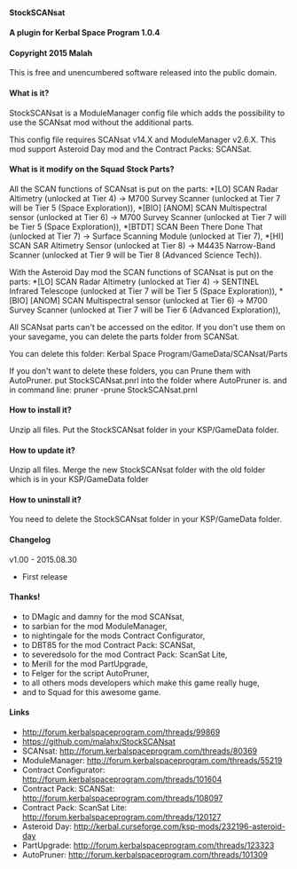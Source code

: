 #### StockSCANsat
#### A plugin for Kerbal Space Program 1.0.4
#### Copyright 2015 Malah

This is free and unencumbered software released into the public domain.

#### What is it?

StockSCANsat is a ModuleManager config file which adds the possibility to use the SCANsat mod without the additional parts.

This config file requires SCANsat v14.X and ModuleManager v2.6.X.
This mod support Asteroid Day mod and the Contract Packs: SCANSat.

#### What is it modify on the Squad Stock Parts?

All the SCAN functions of SCANsat is put on the parts:
*[LO] SCAN Radar Altimetry (unlocked at Tier 4) -> M700 Survey Scanner (unlocked at Tier 7 will be Tier 5 (Space Exploration)),
*[BIO] [ANOM] SCAN Multispectral sensor (unlocked at Tier 6) -> M700 Survey Scanner (unlocked at Tier 7 will be Tier 5 (Space Exploration)),
*[BTDT] SCAN Been There Done That (unlocked at Tier 7) -> Surface Scanning Module (unlocked at Tier 7),
*[HI] SCAN SAR Altimetry Sensor (unlocked at Tier 8) -> M4435 Narrow-Band Scanner (unlocked at Tier 9 will be Tier 8 (Advanced Science Tech)).

With the Asteroid Day mod the SCAN functions of SCANsat is put on the parts:
*[LO] SCAN Radar Altimetry (unlocked at Tier 4) -> SENTINEL Infrared Telescope (unlocked at Tier 7 will be Tier 5 (Space Exploration)),
*[BIO] [ANOM] SCAN Multispectral sensor (unlocked at Tier 6) -> M700 Survey Scanner (unlocked at Tier 7 will be Tier 6 (Advanced Exploration)),

All SCANsat parts can't be accessed on the editor. If you don't use them on your savegame, you can delete the parts folder from SCANSat.

You can delete this folder: Kerbal Space Program/GameData/SCANsat/Parts

If you don't want to delete these folders, you can Prune them with AutoPruner.
put StockSCANsat.pnrl into the folder where AutoPruner is.
and in command line: pruner -prune StockSCANsat.prnl

#### How to install it?

Unzip all files. Put the StockSCANsat folder in your KSP/GameData folder.

#### How to update it?

Unzip all files. Merge the new StockSCANsat folder with the old folder which is in your KSP/GameData folder

#### How to uninstall it?

You need to delete the StockSCANsat folder in your KSP/GameData folder.

#### Changelog

v1.00 - 2015.08.30
* First release

#### Thanks!

* to DMagic and damny for the mod SCANsat,
* to sarbian for the mod ModuleManager,
* to nightingale for the mods Contract Configurator,
* to DBT85 for the mod Contract Pack: SCANSat, 
* to severedsolo for the mod Contract Pack: ScanSat Lite, 
* to Merill for the mod PartUpgrade,
* to Felger for the script AutoPruner,
* to all others mods developers which make this game really huge,
* and to Squad for this awesome game.

#### Links

* http://forum.kerbalspaceprogram.com/threads/99869
* https://github.com/malahx/StockSCANsat 
* SCANsat: http://forum.kerbalspaceprogram.com/threads/80369
* ModuleManager: http://forum.kerbalspaceprogram.com/threads/55219
* Contract Configurator: http://forum.kerbalspaceprogram.com/threads/101604
* Contract Pack: SCANSat: http://forum.kerbalspaceprogram.com/threads/108097
* Contract Pack: ScanSat Lite: http://forum.kerbalspaceprogram.com/threads/120127
* Asteroid Day: http://kerbal.curseforge.com/ksp-mods/232196-asteroid-day
* PartUpgrade: http://forum.kerbalspaceprogram.com/threads/123323
* AutoPruner: http://forum.kerbalspaceprogram.com/threads/101309
